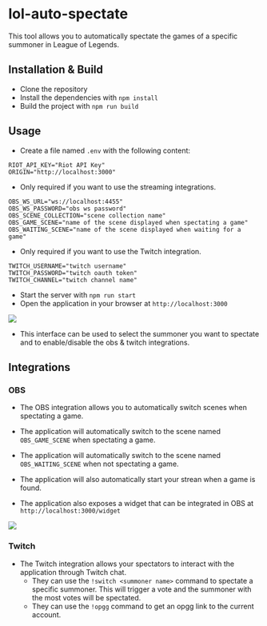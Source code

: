# lol-auto-spectate

This tool allows you to automatically spectate the games of a specific summoner in League of Legends.

## Installation & Build

-   Clone the repository
-   Install the dependencies with `npm install`
-   Build the project with `npm run build`

## Usage

-   Create a file named `.env` with the following content:

```
RIOT_API_KEY="Riot API Key"
ORIGIN="http://localhost:3000"
```

-   Only required if you want to use the streaming integrations.

```
OBS_WS_URL="ws://localhost:4455"
OBS_WS_PASSWORD="obs ws password"
OBS_SCENE_COLLECTION="scene collection name"
OBS_GAME_SCENE="name of the scene displayed when spectating a game"
OBS_WAITING_SCENE="name of the scene displayed when waiting for a game"
```

-   Only required if you want to use the Twitch integration.

```
TWITCH_USERNAME="twitch username"
TWITCH_PASSWORD="twitch oauth token"
TWITCH_CHANNEL="twitch channel name"
```

-   Start the server with `npm run start`
-   Open the application in your browser at `http://localhost:3000`

<img src="https://i.imgur.com/cZzc5LT.png" >

-   This interface can be used to select the summoner you want to spectate and to enable/disable the obs & twitch integrations.

## Integrations

### OBS

-   The OBS integration allows you to automatically switch scenes when spectating a game.
-   The application will automatically switch to the scene named `OBS_GAME_SCENE` when spectating a game.
-   The application will automatically switch to the scene named `OBS_WAITING_SCENE` when not spectating a game.
-   The application will also automatically start your strean when a game is found.

-   The application also exposes a widget that can be integrated in OBS at `http://localhost:3000/widget`

<img src="https://i.imgur.com/PCnSGcQ.png" >

### Twitch

-   The Twitch integration allows your spectators to interact with the application through Twitch chat.
    -   They can use the `!switch <summoner name>` command to spectate a specific summoner.
        This will trigger a vote and the summoner with the most votes will be spectated.
    -   They can use the `!opgg` command to get an opgg link to the current account.
